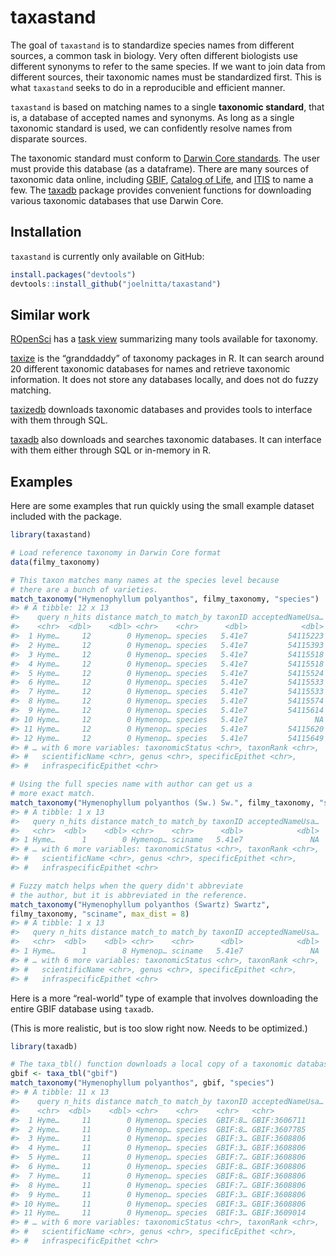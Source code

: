 
<!-- README.md is generated from README.Rmd. Please edit that file -->

# taxastand

<!-- badges: start -->

<!-- badges: end -->

The goal of `taxastand` is to standardize species names from different
sources, a common task in biology. Very often different biologists use
different synonyms to refer to the same species. If we want to join data
from different sources, their taxonomic names must be standardized
first. This is what `taxastand` seeks to do in a reproducible and
efficient manner.

`taxastand` is based on matching names to a single **taxonomic
standard**, that is, a database of accepted names and synonyms. As long
as a single taxonomic standard is used, we can confidently resolve names
from disparate sources.

The taxonomic standard must conform to [Darwin Core
standards](https://dwc.tdwg.org/). The user must provide this database
(as a dataframe). There are many sources of taxonomic data online,
including
[GBIF](https://www.gbif.org/en/dataset/d7dddbf4-2cf0-4f39-9b2a-bb099caae36c),
[Catalog of Life](http://www.catalogueoflife.org/), and
[ITIS](https://www.itis.gov/) to name a few. The
[taxadb](https://cboettig.github.io/taxadb/index.html) package provides
convenient functions for downloading various taxonomic databases that
use Darwin Core.

## Installation

`taxastand` is currently only available on GitHub:

``` r
install.packages("devtools")
devtools::install_github("joelnitta/taxastand")
```

## Similar work

[ROpenSci](https://ropensci.org/) has a [task
view](https://github.com/ropensci/taxonomy) summarizing many tools
available for taxonomy.

[taxize](https://github.com/ropensci/taxize) is the “granddaddy” of
taxonomy packages in R. It can search around 20 different taxonomic
databases for names and retrieve taxonomic information. It does not
store any databases locally, and does not do fuzzy matching.

[taxizedb](https://github.com/ropensci/taxizedb) downloads taxonomic
databases and provides tools to interface with them through SQL.

[taxadb](https://cboettig.github.io/taxadb/index.html) also downloads
and searches taxonomic databases. It can interface with them either
through SQL or in-memory in R.

## Examples

Here are some examples that run quickly using the small example dataset
included with the package.

``` r
library(taxastand)

# Load reference taxonomy in Darwin Core format
data(filmy_taxonomy)

# This taxon matches many names at the species level because
# there are a bunch of varieties.
match_taxonomy("Hymenophyllum polyanthos", filmy_taxonomy, "species")
#> # A tibble: 12 x 13
#>    query n_hits distance match_to match_by taxonID acceptedNameUsa…
#>    <chr>  <dbl>    <dbl> <chr>    <chr>      <dbl>            <dbl>
#>  1 Hyme…     12        0 Hymenop… species   5.41e7         54115223
#>  2 Hyme…     12        0 Hymenop… species   5.41e7         54115393
#>  3 Hyme…     12        0 Hymenop… species   5.41e7         54115518
#>  4 Hyme…     12        0 Hymenop… species   5.41e7         54115518
#>  5 Hyme…     12        0 Hymenop… species   5.41e7         54115524
#>  6 Hyme…     12        0 Hymenop… species   5.41e7         54115533
#>  7 Hyme…     12        0 Hymenop… species   5.41e7         54115533
#>  8 Hyme…     12        0 Hymenop… species   5.41e7         54115574
#>  9 Hyme…     12        0 Hymenop… species   5.41e7         54115614
#> 10 Hyme…     12        0 Hymenop… species   5.41e7               NA
#> 11 Hyme…     12        0 Hymenop… species   5.41e7         54115620
#> 12 Hyme…     12        0 Hymenop… species   5.41e7         54115649
#> # … with 6 more variables: taxonomicStatus <chr>, taxonRank <chr>,
#> #   scientificName <chr>, genus <chr>, specificEpithet <chr>,
#> #   infraspecificEpithet <chr>

# Using the full species name with author can get us a
# more exact match.
match_taxonomy("Hymenophyllum polyanthos (Sw.) Sw.", filmy_taxonomy, "sciname")
#> # A tibble: 1 x 13
#>   query n_hits distance match_to match_by taxonID acceptedNameUsa…
#>   <chr>  <dbl>    <dbl> <chr>    <chr>      <dbl>            <dbl>
#> 1 Hyme…      1        0 Hymenop… sciname   5.41e7               NA
#> # … with 6 more variables: taxonomicStatus <chr>, taxonRank <chr>,
#> #   scientificName <chr>, genus <chr>, specificEpithet <chr>,
#> #   infraspecificEpithet <chr>

# Fuzzy match helps when the query didn't abbreviate
# the author, but it is abbreviated in the reference.
match_taxonomy("Hymenophyllum polyanthos (Swartz) Swartz",
filmy_taxonomy, "sciname", max_dist = 8)
#> # A tibble: 1 x 13
#>   query n_hits distance match_to match_by taxonID acceptedNameUsa…
#>   <chr>  <dbl>    <dbl> <chr>    <chr>      <dbl>            <dbl>
#> 1 Hyme…      1        8 Hymenop… sciname   5.41e7               NA
#> # … with 6 more variables: taxonomicStatus <chr>, taxonRank <chr>,
#> #   scientificName <chr>, genus <chr>, specificEpithet <chr>,
#> #   infraspecificEpithet <chr>
```

Here is a more “real-world” type of example that involves downloading
the entire GBIF database using `taxadb`.

(This is more realistic, but is too slow right now. Needs to be
optimized.)

``` r
library(taxadb)

# The taxa_tbl() function downloads a local copy of a taxonomic database from various providers.
gbif <- taxa_tbl("gbif")
match_taxonomy("Hymenophyllum polyanthos", gbif, "species")
#> # A tibble: 11 x 13
#>    query n_hits distance match_to match_by taxonID acceptedNameUsa…
#>    <chr>  <dbl>    <dbl> <chr>    <chr>    <chr>   <chr>           
#>  1 Hyme…     11        0 Hymenop… species  GBIF:8… GBIF:3606711    
#>  2 Hyme…     11        0 Hymenop… species  GBIF:8… GBIF:3607785    
#>  3 Hyme…     11        0 Hymenop… species  GBIF:3… GBIF:3608806    
#>  4 Hyme…     11        0 Hymenop… species  GBIF:3… GBIF:3608806    
#>  5 Hyme…     11        0 Hymenop… species  GBIF:7… GBIF:3608806    
#>  6 Hyme…     11        0 Hymenop… species  GBIF:8… GBIF:3608806    
#>  7 Hyme…     11        0 Hymenop… species  GBIF:8… GBIF:3608806    
#>  8 Hyme…     11        0 Hymenop… species  GBIF:7… GBIF:3608806    
#>  9 Hyme…     11        0 Hymenop… species  GBIF:3… GBIF:3608806    
#> 10 Hyme…     11        0 Hymenop… species  GBIF:3… GBIF:3608806    
#> 11 Hyme…     11        0 Hymenop… species  GBIF:3… GBIF:3609014    
#> # … with 6 more variables: taxonomicStatus <chr>, taxonRank <chr>,
#> #   scientificName <chr>, genus <chr>, specificEpithet <chr>,
#> #   infraspecificEpithet <chr>
```
